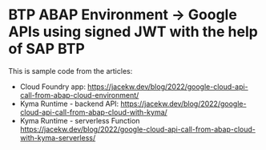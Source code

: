 # BTP ABAP Environment -> Google APIs using signed JWT with the help of SAP BTP

This is sample code from the articles:

- Cloud Foundry app: <https://jacekw.dev/blog/2022/google-cloud-api-call-from-abap-cloud-environment/>
- Kyma Runtime - backend API: <https://jacekw.dev/blog/2022/google-cloud-api-call-from-abap-cloud-with-kyma/>
- Kyma Runtime - serverless Function <https://jacekw.dev/blog/2022/google-cloud-api-call-from-abap-cloud-with-kyma-serverless/>
